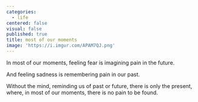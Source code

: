 ```yaml
---
categories:
  - life
centered: false
visual: false
published: true
title: most of our moments
image: 'https://i.imgur.com/APAM7QJ.png'
---
```

In most of our moments,
feeling fear
is imagining pain
in the future.

And feeling sadness
is remembering pain
in our past.

Without the mind,
reminding us 
of past or future,
there is only the present,
where, in most of our moments,
there is no pain
to be found.
